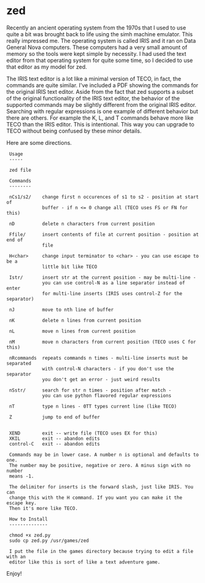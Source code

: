 # zed
Recently an ancient operating system from the 1970s that I used to use quite a bit was brought back to life using the simh machine emulator. This really impressed me. The operating system is called IRIS and it ran on Data General Nova computers. These computers had a very small amount of memory so the tools were kept simple by necessity. I had used the text editor from that operating system for quite some time, so I decided to use that editor as my model for zed.

The IRIS text editor is a lot like a minimal version of TECO, in fact, the commands are quite similar. I've included a PDF showing the commands for the original IRIS text editor. Aside from the fact that zed supports a subset of the original functionality of the IRIS text editor, the behavior of the supported commands may be slightly different from the original IRIS editor. Searching with regular expressions is one example of different behavior but there are others. For example the K, L, and T commands behave more like TECO than the IRIS editor. This is intentional. This way you can upgrade to TECO without being confused by these minor details.

Here are some directions.

```
 Usage
 -----

 zed file

 Commands
 --------

 nCs1/s2/    change first n occurences of s1 to s2 - position at start of
             buffer - if n <= 0 change all (TECO uses FS or FN for this)

 nD          delete n characters from current position

 Ffile/      insert contents of file at current position - position at end of
             file

 H<char>     change input terminator to <char> - you can use escape to be a
             little bit like TECO

 Istr/       insert str at the current position - may be multi-line -
             you can use control-N as a line separator instead of enter
             for multi-line inserts (IRIS uses control-Z for the separator)

 nJ          move to nth line of buffer

 nK          delete n lines from current position

 nL          move n lines from current position

 nM          move n characters from current position (TECO uses C for this)

 nRcommands  repeats commands n times - multi-line inserts must be separated
             with control-N characters - if you don't use the separator
             you don't get an error - just weird results

 nSstr/      search for str n times - position after match -
             you can use python flavored regular expressions

 nT          type n lines - 0TT types current line (like TECO)

 Z           jump to end of buffer


 XEND        exit -- write file (TECO uses EX for this)
 XKIL        exit -- abandon edits
 control-C   exit -- abandon edits

 Commands may be in lower case. A number n is optional and defaults to one.
 The number may be positive, negative or zero. A minus sign with no number
 means -1.

 The delimiter for inserts is the forward slash, just like IRIS. You can
 change this with the H command. If you want you can make it the escape key.
 Then it's more like TECO.

 How to Install
 --------------

 chmod +x zed.py
 sudo cp zed.py /usr/games/zed
 
 I put the file in the games directory because trying to edit a file with an
 editor like this is sort of like a text adventure game.
```
 Enjoy!
